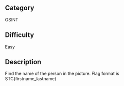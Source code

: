 ## Category 
OSINT
## Difficulty
Easy
## Description
Find the name of the person in the picture. Flag format is STC{firstname_lastname}
